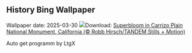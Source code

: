 ## History Bing Wallpaper
Wallpaper date: 2025-03-30
![](https://www.bing.com/th?id=OHR.CarrizoBloom_EN-US2504669059_UHD.jpg&w=1000)Download: [Superbloom in Carrizo Plain National Monument, California (© Robb Hirsch/TANDEM Stills + Motion)](https://www.bing.com/th?id=OHR.CarrizoBloom_EN-US2504669059_UHD.jpg)

Auto get programm by LtgX
